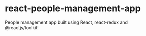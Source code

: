 # react-people-management-app
People management app built using React, react-redux and @reactjs/toolkit!
